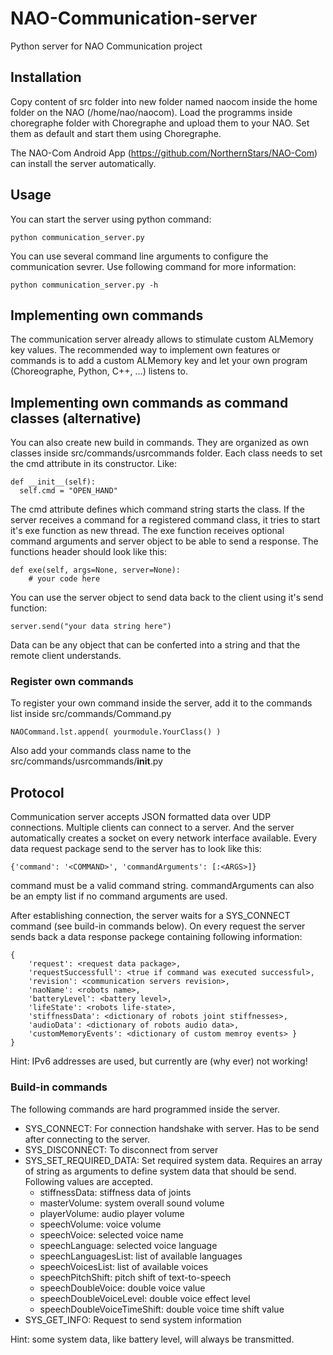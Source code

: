 # NAO-Communication-server

Python server for NAO Communication project

## Installation
Copy content of src folder into new folder named naocom inside the home folder on the NAO (/home/nao/naocom).
Load the programms inside choregraphe folder with Choregraphe and upload them to your NAO. Set them as default and start them using Choregraphe.

The NAO-Com Android App (https://github.com/NorthernStars/NAO-Com) can install the server automatically.

## Usage
You can start the server using python command:

    python communication_server.py

You can use several command line arguments to configure the communication sevrer. Use following command for more information:

    python communication_server.py -h

## Implementing own commands
The communication server already allows to stimulate custom ALMemory key values.
The recommended way to implement own features or commands is to add a custom ALMemory key and let your own program (Choreographe, Python, C++, ...) listens to.

## Implementing own commands as command classes (alternative)
You can also create new build in commands. They are organized as own classes inside src/commands/usrcommands folder.
Each class needs to set the cmd attribute in its constructor. Like:

    def __init__(self):
      self.cmd = "OPEN_HAND"

The cmd attribute defines which command string starts the class.
If the server receives a command for a registered command class, it tries to start it's exe function as new thread.
The exe function receives optional command arguments and server object to be able to send a response. The functions header should look like this:

    def exe(self, args=None, server=None):
        # your code here

You can use the server object to send data back to the client using it's send function:

    server.send("your data string here")

Data can be any object that can be conferted into a string and that the remote client understands.

### Register own commands
To register your own command inside the server, add it to the commands list inside src/commands/Command.py

    NAOCommand.lst.append( yourmodule.YourClass() )

Also add your commands class name to the src/commands/usrcommands/__init__.py

## Protocol
Communication server accepts JSON formatted data over UDP connections. Multiple clients can connect to a server. And the server automatically creates a socket on every network interface available.
Every data request package send to the server has to look like this:

    {'command': '<COMMAND>', 'commandArguments': [:<ARGS>]}
    
command must be a valid command string. commandArguments can also be an empty list if no command arguments are used.

After establishing connection, the server waits for a SYS_CONNECT command (see build-in commands below).
On every request the server sends back a data response packege containing following information:

    {
        'request': <request data package>,
        'requestSuccessfull': <true if command was executed successful>,
        'revision': <communication servers revision>,
        'naoName': <robots name>,
        'batteryLevel': <battery level>,
        'lifeState': <robots life-state>,
        'stiffnessData': <dictionary of robots joint stiffnesses>,
        'audioData': <dictionary of robots audio data>,
        'customMemoryEvents': <dictionary of custom memroy events> }
    }

Hint: IPv6 addresses are used, but currently are (why ever) not working!

### Build-in commands
The following commands are hard programmed inside the server.

* SYS_CONNECT: For connection handshake with server. Has to be send after connecting to the server.
* SYS_DISCONNECT: To disconnect from server
* SYS_SET_REQUIRED_DATA: Set required system data.
Requires an array of string as arguments to define system data that should be send.
Following values are accepted.
    * stiffnessData: stiffness data of joints
    * masterVolume: system overall sound volume
    * playerVolume: audio player volume
    * speechVolume: voice volume
    * speechVoice: selected voice name
    * speechLanguage: selected voice language
    * speechLanguagesList: list of available languages
    * speechVoicesList: list of available voices
    * speechPitchShift: pitch shift of text-to-speech
    * speechDoubleVoice: double voice value
    * speechDoubleVoiceLevel: double voice effect level
    * speechDoubleVoiceTimeShift: double voice time shift value 
* SYS_GET_INFO: Request to send system information

Hint: some system data, like battery level, will always be transmitted.